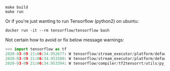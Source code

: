 
```
make build
make run
```

Or if you're just wanting to run Tensorflow (python2) on ubuntu:
```
docker run -it --rm tensorflow/tensorflow bash
```


Not certain how to avoid or fix below message warnings:

```python
>>> import tensorflow as tf
2020-03-09 21:06:34.952677: W tensorflow/stream_executor/platform/default/dso_loader.cc:55] Could not load dynamic library 'libnvinfer.so.6'; dlerror: libnvinfer.so.6: cannot open shared object file: No such file or directory
2020-03-09 21:06:34.953100: W tensorflow/stream_executor/platform/default/dso_loader.cc:55] Could not load dynamic library 'libnvinfer_plugin.so.6'; dlerror: libnvinfer_plugin.so.6: cannot open shared object file: No such file or directory
2020-03-09 21:06:34.953394: W tensorflow/compiler/tf2tensorrt/utils/py_utils.cc:30] Cannot dlopen some TensorRT libraries. If you would like to use Nvidia GPU with TensorRT, please make sure the missing libraries mentioned above are installed properly.
```
